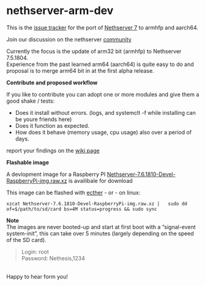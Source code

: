 # nethserver-arm-dev

This is the [issue tracker](https://github.com/markVnl/nethserver-arm-dev/issues) for the port of [Nethserver 7](https://github.com/NethServer) to armhfp and aarch64. 

Join our discussion on the nethserver [community](http://community.nethserver.org)

Currently the focus is the update of arm32 bit (armhfp) to Nethserver 7.5.1804.  
Experience from the past learned arm64 (aarch64) is quite easy to do and proposal is to merge arm64 bit in at the first alpha release.

**Contribute and proposed workflow**  

If you like to contribute you can adopt one or more modules and give them a good shake / tests:
* Does it install without errors. (logs, and systemclt -f while installing can be youre friends here)
* Does it function as expected.
* How does it behave (memory usage, cpu usage) also over a period of days.

report your findings on the [wiki page](https://wiki.nethserver.org/doku.php?id=quality:qa_testing_new_version_of_ns7.x_for_armhfp)
</br>

**Flashable image**  

A devlopment image for a Raspberry PI [Nethserver-7.6.1810-Devel-RaspberryPi-img.raw.xz](https://drive.google.com/file/d/1RJxnPImembwV8BdWD3p3kyg3KxeQZvmq) is availibale for download

This image can be flashed with [ecther](https://etcher.io/) - or - on linux:  

```
xzcat Nethserver-7.6.1810-Devel-RaspberryPi-img.raw.xz |   sudo dd of=$/path/to/sd/card bs=4M status=progress && sudo sync
````

**Note**  
The images are never booted-up and start at first boot with a “signal-event system-init”, this can take over 5 minutes (largely depending on the speed of the SD card).

>Login: root   
>Password: Nethesis,1234
 
</br>
 Happy to hear form you! 
</br>
</br>
</br> 
</br>
</br>


